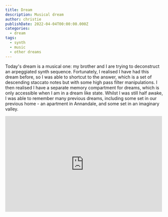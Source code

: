 ```yaml
---
title: Dream
description: Musical dream
author: christie
publishDate: 2022-04-04T00:00:00.000Z
categories:
  - dream
tags:
  - synth
  - music
  - other dreams
---
```


Today's dream is a musical one: my brother and I are trying to deconstruct an arpeggiated synth sequence. Fortunately, I realised I have had this dream before, so I was able to shortcut to the answer, which is a set of descending staccato notes but with some high pass filter manipulations. I then realised I have a separate memory compartment for dreams, which is only accessible when I am in a dream like state. Whilst I was still half awake, I was able to remember many previous dreams, including some set in our previous home - an apartment in Annandale, and some set in an imaginary valley.

<iframe src="https://www.facebook.com/plugins/post.php?href=https%3A%2F%2Fwww.facebook.com%2Fchris1.tham%2Fposts%2Fpfbid02YRPxnSkMbUS6irrWYR7xCcRezvznvNLd74rE2sM1NexBtSb9bHqQcLZUDsWEnV4Cl&show_text=true&width=500" width="500" height="305" style="border:none;overflow:hidden" scrolling="no" frameborder="0" allowfullscreen="true" allow="autoplay; clipboard-write; encrypted-media; picture-in-picture; web-share"></iframe>
